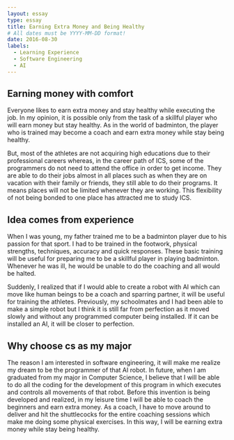 ```yaml
---
layout: essay
type: essay
title: Earning Extra Money and Being Healthy
# All dates must be YYYY-MM-DD format!
date: 2016-08-30
labels:
  - Learning Experience
  - Software Engineering
  - AI
---
```

## Earning money with comfort

Everyone likes to earn extra money and stay healthy while executing the job. In my opinion, it is possible only from the task of a skillful player who will earn money but stay healthy. As in the world of badminton, the player who is trained may become a coach and earn extra money while stay being healthy. 

But, most of the athletes are not acquiring high educations due to their professional careers whereas, in the career path of ICS, some of the programmers do not need to attend the office in order to get income. They are able to do their jobs almost in all places such as when they are on vacation with their family or friends, they still able to do their programs. It means places will not be limited whenever they are working. This flexibility of not being bonded to one place has attracted me to study ICS.

## Idea comes from experience

When I was young, my father trained me to be a badminton player due to his passion for that sport. I had to be trained in the footwork, physical strengths, techniques, accuracy and quick responses. These basic training will be useful for preparing me to be a skillful player in playing badminton. Whenever he was ill, he would be unable to do the coaching and all would be halted. 

Suddenly, I realized that if I would able to create a robot with AI which can move like human beings to be a coach and sparring partner, it will be useful for training the athletes. Previously, my schoolmates and I had been able to make a simple robot but I think it is still far from perfection as it moved slowly and without any programmed computer being installed. If it can be installed an AI, it will be closer to perfection.

## Why choose cs as my major

The reason I am interested in software engineering, it will make me realize my dream to be the programmer of that AI robot. In future, when I am graduated from my major in Computer Science, I believe that I will be able to do all the coding for the development of this program in which executes and controls all movements of that robot. Before this invention is being developed and realized, in my leisure time I will be able to coach the beginners and earn extra money. As a coach, I have to move around to deliver and hit the shuttlecocks for the entire coaching sessions which make me doing some physical exercises. In this way, I will be earning extra money while stay being healthy.
